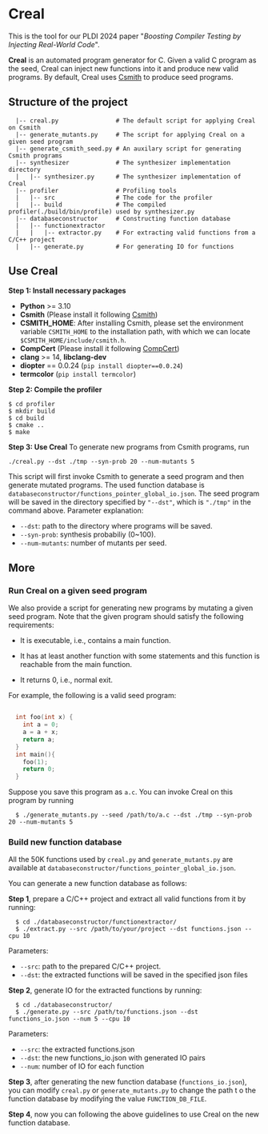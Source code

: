# Creal

This is the tool for our PLDI 2024 paper "*Boosting Compiler Testing by Injecting Real-World Code*".

**Creal** is an automated program generator for C. Given a valid C program as the seed, Creal can inject new functions into it and produce new valid programs. By default, Creal uses [Csmith](https://github.com/csmith-project/csmith) to produce seed programs.

## Structure of the project

```
  |-- creal.py                # The default script for applying Creal on Csmith
  |-- generate_mutants.py     # The script for applying Creal on a given seed program
  |-- generate_csmith_seed.py # An auxilary script for generating Csmith programs
  |-- synthesizer             # The synthesizer implementation directory
  |   |-- synthesizer.py      # The synthesizer implementation of Creal
  |-- profiler                # Profiling tools
  |   |-- src                 # The code for the profiler
  |   |-- build               # The compiled profiler(./build/bin/profile) used by synthesizer.py
  |-- databaseconstructor     # Constructing function database
  |   |-- functionextractor
  |   |   |-- extractor.py    # For extracting valid functions from a C/C++ project
  |   |-- generate.py         # For generating IO for functions
```


## Use Creal

**Step 1: Install necessary packages**
- **Python** >= 3.10
- **Csmith** (Please install it following [Csmith](https://github.com/csmith-project/csmith))
- **CSMITH_HOME**: After installing Csmith, please set the environment variable `CSMITH_HOME` to the installation path, with which we can locate `$CSMITH_HOME/include/csmith.h`.
- **CompCert** (Please install it following [CompCert](https://compcert.org/man/manual002.html#install))
- **clang** >= 14, **libclang-dev**
- **diopter** == 0.0.24 (`pip install diopter==0.0.24`)
- **termcolor** (`pip install termcolor`)

**Step 2: Compile the profiler**
```shell
$ cd profiler
$ mkdir build
$ cd build
$ cmake ..
$ make
```

**Step 3: Use Creal**
To generate new programs from Csmith programs, run
```shell
./creal.py --dst ./tmp --syn-prob 20 --num-mutants 5
```
This script will first invoke Csmith to generate a seed program and then generate mutated programs.
The used function database is `databaseconstructor/functions_pointer_global_io.json`.
The seed program will be saved in the directory specified by ``"--dst"``, which is ``"./tmp"`` in the command above.
Parameter explanation:
- `--dst`: path to the directory where programs will be saved.
- `--syn-prob`: synthesis probabiliy (0~100).
- `--num-mutants`: number of mutants per seed.


## More

### Run Creal on a given seed program
We also provide a script for generating new programs by mutating a given seed program.
Note that the given program should satisfy the following requirements:

- It is executable, i.e., contains a main function.

- It has at least another function with some statements and this function is reachable from the main function.

- It returns 0, i.e., normal exit.

For example, the following is a valid seed program:

```C

  int foo(int x) {
    int a = 0;
    a = a + x;
    return a;
  }
  int main(){
    foo(1);
    return 0;
  }
```
Suppose you save this program as `a.c`.
You can invoke Creal on this program by running

```shell
  $ ./generate_mutants.py --seed /path/to/a.c --dst ./tmp --syn-prob 20 --num-mutants 5
```

### Build new function database

All the 50K functions used by ``creal.py`` and ``generate_mutants.py`` are available at ``databaseconstructor/functions_pointer_global_io.json``.

You can generate a new function database as follows:

**Step 1**, prepare a C/C++ project and extract all valid functions from it by running:

```shell
  $ cd ./databaseconstructor/functionextractor/
  $ ./extract.py --src /path/to/your/project --dst functions.json --cpu 10
```
Parameters:
- ``--src``: path to the prepared C/C++ project.
- ``--dst``: the extracted functions will be saved in the specified json files

**Step 2**, generate IO for the extracted functions by running:

```shell
  $ cd ./databaseconstructor/
  $ ./generate.py --src /path/to/functions.json --dst functions_io.json --num 5 --cpu 10
```
Parameters:
- ``--src``: the extracted functions.json
- ``--dst``: the new functions_io.json with generated IO pairs
- ``--num``: number of IO for each function

**Step 3**, after generating the new function database (``functions_io.json``), you can modify ``creal.py`` or ``generate_mutants.py`` to change the path t
o the function database by modifying the value ``FUNCTION_DB_FILE``.

**Step 4**, now you can following the above guidelines to use Creal on the new function database.
